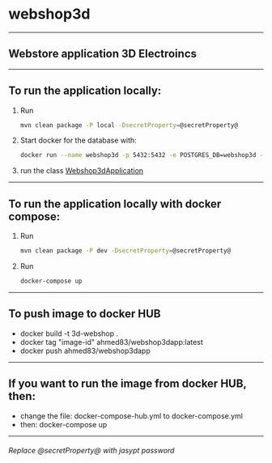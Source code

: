 # webshop3d
------------------------------------------
Webstore application 3D Electroincs
------------------------------------------


------------------------------------------
To run the application locally:
------------------------------------------

1. Run
    ```bash
    mvn clean package -P local -DsecretProperty=@secretProperty@

2. Start docker for the database with:
    ```bash
    docker run --name webshop3d -p 5432:5432 -e POSTGRES_DB=webshop3d -e POSTGRES_PASSWORD=password -d postgres:alpine

3. run the class [Webshop3dApplication](src/main/java/com/baghdadfocusit/webshop3d/Webshop3dApplication.java)

------------------------------------------
To run the application locally with docker compose:
------------------------------------------
1. Run
    ```bash
    mvn clean package -P dev -DsecretProperty=@secretProperty@

2. Run
    ```bash
    docker-compose up

------------------------------------------
To push image to docker HUB
------------------------------------------
- docker build -t 3d-webshop .
- docker tag "image-id" ahmed83/webshop3dapp:latest
- docker push ahmed83/webshop3dapp

------------------------------------------
If you want to run the image from docker HUB, then:
------------------------------------------
- change the file: docker-compose-hub.yml to docker-compose.yml
- then: docker-compose up
------------------------------------------

###### Replace @secretProperty@ with jasypt password
